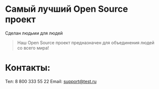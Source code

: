 # Самый лучший Open Source проект

Сделан людьми для людей

> Наш Open Source проект предназначен для объединения людей со всего мира!

# Контакты:
Тел: 8 800 333 55 22
Email: support@test.ru
